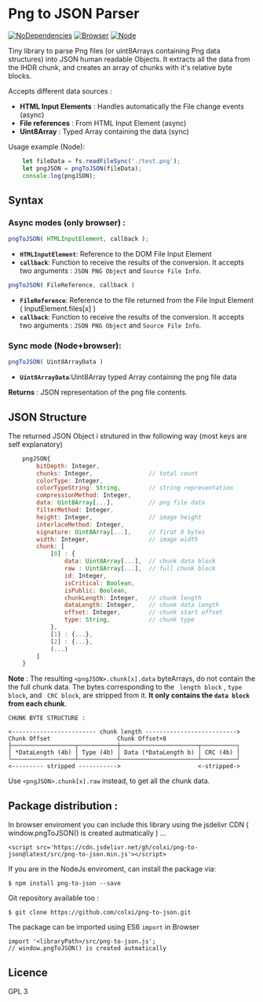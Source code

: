 # Png to JSON Parser
[![NoDependencies](https://img.shields.io/badge/dependencies-none-green.svg)](https://github.com/colxi/midi-parser-js)
[![Browser](https://img.shields.io/badge/browser-compatible-blue.svg)](https://github.com/colxi/midi-parser-js)
[![Node](https://img.shields.io/badge/node-compatible-brightgreen.svg)](https://www.npmjs.com/package/midi-parser-js)

Tiny library to parse Png files (or uint8Arrays containing Png data structures) into JSON human readable Objects. It extracts all the data from the IHDR chunk, and creates an array of chunks with it's relative byte blocks.

Accepts different data sources : 
- **HTML Input Elements** : Handles automatically the File change events (async)
- **File references** : From HTML Input Element (async)
- **Uint8Array** : Typed Array containing the data (sync)

Usage example (Node):
```javascript
    let fileData = fs.readFileSync('./test.png');
    let pngJSON = pngToJSON(fileData);
    console.log(pngJSON);
```


## Syntax

### Async modes (only browser) :

``` javascript
pngToJSON( HTMLInputElement, callback );
```

- **`HTMLInputElement`**: Reference to the DOM File Input Element
- **`callback`**: Function to receive the results of the conversion. It accepts two arguments :  `JSON PNG Object` and `Source File Info`.


``` javascript
pngToJSON( FileReference, callback )
```

- **`FileReference`**: Reference to the file returned from the File Input Element ( InputElement.files[x] )
- **`callback`**: Function to receive the results of the conversion. It accepts two arguments : `JSON PNG Object` and `Source File Info`.


### Sync mode (Node+browser):

``` javascript
pngToJSON( Uint8ArrayData )
```

- **`Uint8ArrayData`**:Uint8Array typed Array containing the png file data

**Returns** : JSON representation of the png file contents.

## JSON Structure

The returned JSON Object i strutured in thw following way (most keys are self explanatory)

```javascript
	pngJSON{
    	bitDepth: Integer,
        chunks: Integer, 				// total count
        colorType: Integer,
        colorTypeString: String, 		// string representation
        compressionMethod: Integer,
        data: Uint8Array[...], 			// png file data
        filterMethod: Integer,
        height: Integer,				// image height
        interlaceMethod: Integer,
        signature: Uint8Array[...],		// firat 8 bytes
        width: Integer,					// image width
        chunk: [
        	[0] : {
                data: Uint8Array[...], 	// chunk data block
                raw : Uint8Array[...],  // full chunk block
                id: Integer,
                isCritical: Boolean,
                isPublic: Boolean,
                chunkLength: Integer, 	// chunk length
                dataLength: Integer, 	// chunk data length
                offset: Integer, 		// chunk start offset
                type: String, 			// chunk type
            },
            [1] : {...},
            [2] : {...},
			(...)
        ]
    }
```   


**Note** : The resulting  `<pngJSON>.chunk[x].data` byteArrays, do not contain the the full chunk data. The bytes corresponding to the ` length block` , `type block`, and ` CRC block`, are stripped from it. **It only contains the `data block` from each chunk**. 

```
CHUNK BYTE STRUCTURE : 

<------------------------ chunk length -------------------------->
Chunk Offset                   Chunk Offset+8
├──────────────────┬───────────┼──────────────────────┬──────────┐
│ *DataLength (4b) │ Type (4b) │ Data (*DataLength b) │ CRC (4b) │
└──────────────────┴───────────┴──────────────────────┴──────────┘
<--------- stripped ----------->                      <-stripped->
```


Use  `<pngJSON>.chunk[x].raw`  instead, to get all the chunk data.

## Package distribution :

In browser enviroment you can include this library using the jsdelivr CDN ( window.pngToJSON() is created autmatically ) ...

```
<script src='https://cdn.jsdelivr.net/gh/colxi/png-to-json@latest/src/png-to-json.min.js'></script>
```

If you are in the NodeJs enviroment, can install the package via:

```
$ npm install png-to-json --save
```

Git repository available too :
```
$ git clone https://github.com/colxi/png-to-json.git
```

The package can be imported using ES6 `import`  in Browser
```
import '<libraryPath>/src/png-to-json.js';
// window.pngToJSON() is created autmatically
```

## Licence 
GPL 3
